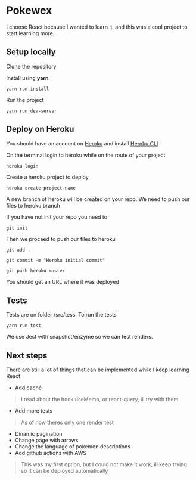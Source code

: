 # Pokewex

I choose React because I wanted to learn it, and this was a cool project to start learning more.

## Setup locally

Clone the repository

Install using **yarn**

```
yarn run install
```

Run the project

```
yarn run dev-server
```

## Deploy on Heroku

You should have an account on [Heroku](https://id.heroku.com/login) and install [Heroku CLI](https://devcenter.heroku.com/articles/heroku-cli)

On the terminal login to heroku while on the route of your project

```
heroku login
```

Create a heroku project to deploy

```
heroku create project-name
```

A new branch of heroku will be created on your repo. We need to push our files to heroku branch

If you have not init your repo you need to

```
git init
```

Then we proceed to push our files to heroku

```
git add .
```

```
git commit -m "Heroku initial commit"
```

```
git push heroku master
```

You should get an URL where it was deployed

## Tests

Tests are on folder /src/tess. To run the tests 

```
yarn run test
```

We use Jest with snapshot/enzyme so we can test renders.

## Next steps

There are still a lot of things that can be implemented while I keep learning React

- Add caché 

> I read about the hook useMemo, or react-query, ill try with them

- Add more tests

> As of now theres only one render test

- Dinamic pagination
- Change page with arrows
- Change the language of pokemon descriptions
- Add github actions with AWS

> This was my first option, but I could not make it work, ill keep trying so it can be deployed automatically
